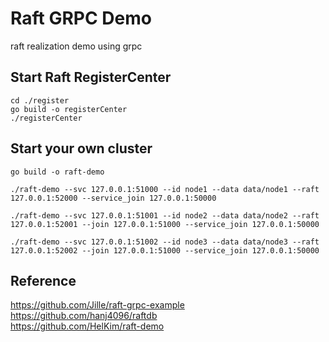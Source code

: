 # Raft GRPC Demo

raft realization demo using grpc

## Start Raft RegisterCenter

```shell
cd ./register
go build -o registerCenter
./registerCenter
```

## Start your own cluster

```shell
go build -o raft-demo
```

```shell
./raft-demo --svc 127.0.0.1:51000 --id node1 --data data/node1 --raft 127.0.0.1:52000 --service_join 127.0.0.1:50000

./raft-demo --svc 127.0.0.1:51001 --id node2 --data data/node2 --raft 127.0.0.1:52001 --join 127.0.0.1:51000 --service_join 127.0.0.1:50000

./raft-demo --svc 127.0.0.1:51002 --id node3 --data data/node3 --raft 127.0.0.1:52002 --join 127.0.0.1:51000 --service_join 127.0.0.1:50000
```

## Reference

https://github.com/Jille/raft-grpc-example
<br>
https://github.com/hanj4096/raftdb
<br>
https://github.com/HelKim/raft-demo
<br>